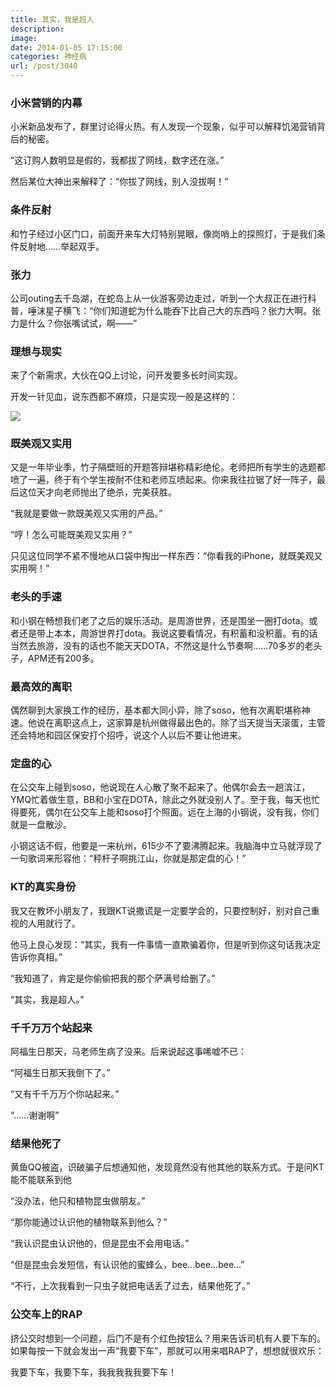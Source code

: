 ```yaml
---
title: 其实，我是超人
description: 
image: 
date: 2014-01-05 17:15:00
categories: 神经病
url: /post/3040
---
```


### 小米营销的内幕

小米新品发布了，群里讨论得火热。有人发现一个现象，似乎可以解释饥渴营销背后的秘密。

“这订购人数明显是假的，我都拔了网线，数字还在涨。”

然后某位大神出来解释了：“你拔了网线，别人没拔啊！”

### 条件反射

和竹子经过小区门口，前面开来车大灯特别晃眼，像岗哨上的探照灯，于是我们条件反射地……举起双手。

### 张力

公司outing去千岛湖，在蛇岛上从一伙游客旁边走过，听到一个大叔正在进行科普，唾沫星子横飞：“你们知道蛇为什么能吞下比自己大的东西吗？张力大啊。张力是什么？你张嘴试试，啊——”

### 理想与现实

来了个新需求，大伙在QQ上讨论，问开发要多长时间实现。

开发一针见血，说东西都不麻烦，只是实现一般是这样的：

![](https://storage.fleek-internal.com/0a3a8890-e65e-47ce-93d7-0442b9209d38-bucket/blog/posts/2014-01/01-05/1.jpg)

### 既美观又实用

又是一年毕业季，竹子隔壁班的开题答辩堪称精彩绝伦。老师把所有学生的选题都喷了一遍，终于有个学生按耐不住和老师互喷起来。你来我往拉锯了好一阵子，最后这位天才向老师抛出了绝杀，完美获胜。

“我就是要做一款既美观又实用的产品。”

“哼！怎么可能既美观又实用？”

只见这位同学不紧不慢地从口袋中掏出一样东西：“你看我的iPhone，就既美观又实用啊！”

### 老头的手速

和小钢在畅想我们老了之后的娱乐活动。是周游世界，还是围坐一圈打dota。或者还是带上本本，周游世界打dota。我说这要看情况，有积蓄和没积蓄。有的话当然去旅游，没有的话也不能天天DOTA，不然这是什么节奏啊……70多岁的老头子，APM还有200多。

### 最高效的离职

偶然聊到大家换工作的经历，基本都大同小异，除了soso，他有次离职堪称神速。他说在离职这点上，这家算是杭州做得最出色的。除了当天提当天滚蛋，主管还会特地和园区保安打个招呼，说这个人以后不要让他进来。

### 定盘的心

在公交车上碰到soso，他说现在人心散了聚不起来了。他偶尔会去一趟滨江，YMQ忙着做生意，BB和小宝在DOTA，除此之外就没别人了。至于我，每天也忙得要死，偶尔在公交车上能和soso打个照面。远在上海的小钢说，没有我，你们就是一盘散沙。

小钢这话不假，他要是一来杭州，615少不了要沸腾起来。我脑海中立马就浮现了一句歌词来形容他：“秤杆子啊挑江山，你就是那定盘的心！”

### KT的真实身份

我又在教坏小朋友了，我跟KT说撒谎是一定要学会的，只要控制好，别对自己重视的人用就行了。

他马上良心发现：“其实，我有一件事情一直欺骗着你，但是听到你这句话我决定告诉你真相。”

“我知道了，肯定是你偷偷把我的那个萨满号给删了。”

“其实，我是超人。”

### 千千万万个站起来

阿福生日那天，马老师生病了没来。后来说起这事唏嘘不已：

“阿福生日那天我倒下了。”

“又有千千万万个你站起来。”

“……谢谢啊”

### 结果他死了

黄鱼QQ被盗，识破骗子后想通知他，发现竟然没有他其他的联系方式。于是问KT能不能联系到他

“没办法，他只和植物昆虫做朋友。”

“那你能通过认识他的植物联系到他么？”

“我认识昆虫认识他的，但是昆虫不会用电话。”

“但是昆虫会发短信，有认识他的蜜蜂么，bee...bee...bee...”

“不行，上次我看到一只虫子就把电话丢了过去，结果他死了。”

### 公交车上的RAP

挤公交时想到一个问题，后门不是有个红色按钮么？用来告诉司机有人要下车的。如果每按一下就会发出一声“我要下车”，那就可以用来唱RAP了，想想就很欢乐：

我要下车，我要下车，我我我我我要下车！
